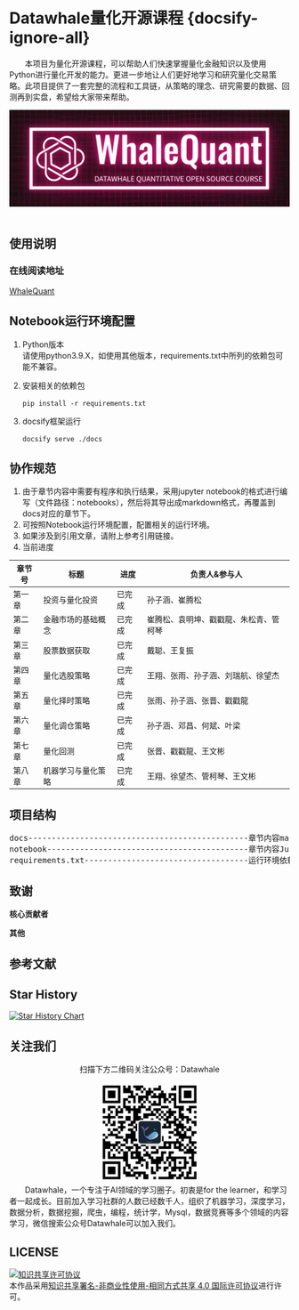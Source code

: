 # Datawhale量化开源课程 {docsify-ignore-all}
&emsp;&emsp;本项目为量化开源课程，可以帮助人们快速掌握量化金融知识以及使用Python进行量化开发的能力。更进一步地让人们更好地学习和研究量化交易策略。此项目提供了一套完整的流程和工具链，从策略的理念、研究需要的数据、回测再到实盘，希望给大家带来帮助。

<div align=center>
<img src="WhaleQuant-logo.png" width = "900">
</div>
<br/>

## 使用说明

### 在线阅读地址
[WhaleQuant](https://datawhalechina.github.io/whale-quant/)

## Notebook运行环境配置
1. Python版本  
   请使用python3.9.X，如使用其他版本，requirements.txt中所列的依赖包可能不兼容。
   
2. 安装相关的依赖包
    ```shell
    pip install -r requirements.txt
    ```

3. docsify框架运行
    ```shell
    docsify serve ./docs
    ```

## 协作规范
1. 由于章节内容中需要有程序和执行结果，采用jupyter notebook的格式进行编写（文件路径：notebooks），然后将其导出成markdown格式，再覆盖到docs对应的章节下。
2. 可按照Notebook运行环境配置，配置相关的运行环境。
3. 如果涉及到引用文章，请附上参考引用链接。
4. 当前进度



| 章节号       | 标题                     | 进度   | 负责人&参与人                    |
| ------------ | ------------------------ | ------ | -------------------------------- |
| 第一章       | 投资与量化投资           | 已完成 | 孙子涵、崔腾松           |
| 第二章       | 金融市场的基础概念       | 已完成 | 崔腾松、袁明坤、戳戳龍、朱松青、管柯琴             |
| 第三章       | 股票数据获取 | 已完成 | 戴聪、王复振     |
| 第四章       | 量化选股策略         | 已完成 | 王翔、张雨、孙子涵、刘瑞航、徐望杰 |
| 第五章       | 量化择时策略         | 已完成 | 张雨、孙子涵、张晋、戳戳龍       |
| 第六章       | 量化调仓策略         | 已完成 | 孙子涵、邓昌、何斌、叶梁         |
| 第七章       | 量化回测             | 已完成 | 张晋、戳戳龍、王文彬 |
| 第八章       | 机器学习与量化策略   | 已完成 | 王翔、徐望杰、管柯琴、王文彬 |


## 项目结构
<pre>
docs-----------------------------------------------章节内容markdown格式
notebook-------------------------------------------章节内容JupyterNotebook格式以及其它内容
requirements.txt-----------------------------------运行环境依赖包
</pre>

## 致谢

**核心贡献者**

**其他**

## 参考文献

## Star History

[![Star History Chart](https://api.star-history.com/svg?repos=datawhalechina/whale-quant&type=Date)](https://star-history.com/#datawhalechina/whale-quant&Date)

## 关注我们

<div align=center>
<p>扫描下方二维码关注公众号：Datawhale</p>
<img src="qrcode.jpeg" width = "180" height = "180">
</div>
&emsp;&emsp;Datawhale，一个专注于AI领域的学习圈子。初衷是for the learner，和学习者一起成长。目前加入学习社群的人数已经数千人，组织了机器学习，深度学习，数据分析，数据挖掘，爬虫，编程，统计学，Mysql，数据竞赛等多个领域的内容学习，微信搜索公众号Datawhale可以加入我们。

## LICENSE
<a rel="license" href="http://creativecommons.org/licenses/by-nc-sa/4.0/"><img alt="知识共享许可协议" style="border-width:0" src="https://img.shields.io/badge/license-CC%20BY--NC--SA%204.0-lightgrey" /></a><br />本作品采用<a rel="license" href="http://creativecommons.org/licenses/by-nc-sa/4.0/">知识共享署名-非商业性使用-相同方式共享 4.0 国际许可协议</a>进行许可。